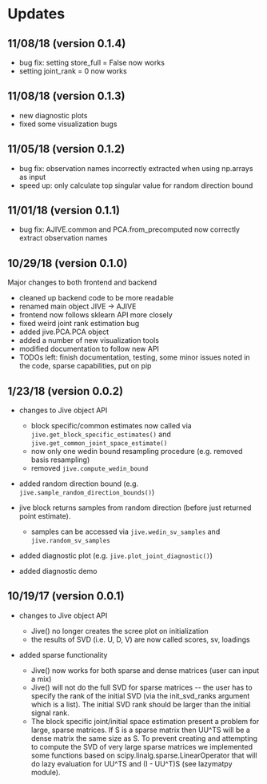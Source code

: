 # Updates

## 11/08/18 (version 0.1.4)

- bug fix: setting store_full = False now works
- setting joint_rank = 0 now works

## 11/08/18 (version 0.1.3)

- new diagnostic plots
- fixed some visualization bugs

## 11/05/18 (version 0.1.2)

- bug fix: observation names incorrectly extracted when using np.arrays as input
- speed up: only calculate top singular value for random direction bound

## 11/01/18 (version 0.1.1)

- bug fix: AJIVE.common and PCA.from_precomputed now correctly extract observation names


## 10/29/18 (version 0.1.0)
Major changes to both frontend and backend

- cleaned up backend code to be more readable
- renamed main object JIVE -> AJIVE
- frontend now follows sklearn API more closely
- fixed weird joint rank estimation bug
- added jive.PCA.PCA object
- added a number of new visualization tools
- modified documentation to follow new API
- TODOs left: finish documentation, testing, some minor issues noted in the code, sparse capabilities, put on pip

## 1/23/18 (version 0.0.2)

- changes to Jive object API
	- block specific/common estimates now called via `jive.get_block_specific_estimates()` and `jive.get_common_joint_space_estimate()`
	- now only one wedin bound resampling procedure (e.g. removed basis resampling)
	- removed `jive.compute_wedin_bound`

- added random direction bound (e.g. `jive.sample_random_direction_bounds()`)

- jive block returns samples from random direction (before just returned point estimate).
	- samples can be accessed via `jive.wedin_sv_samples` and `jive.random_sv_samples`

- added diagnostic plot (e.g. `jive.plot_joint_diagnostic()`)

- added diagnostic demo


## 10/19/17 (version 0.0.1)

- changes to Jive object API
	- Jive() no longer creates the scree plot on initialization
	- the results of SVD (i.e. U, D, V) are now called scores, sv, loadings

- added sparse functionality
	- Jive() now works for both sparse and dense matrices (user can input a mix)
	- Jive() will not do the full SVD for sparse matrices -- the user has to specify the rank of the initial SVD (via the init_svd_ranks argument which is a list). The initial SVD rank should be larger than the initial signal rank.
	- The block specific joint/initial space estimation present a problem for large, sparse matrices. If S is a sparse matrix then UU^TS will be a dense matrix the same size as S. To prevent creating and attempting to compute the SVD of very large sparse matrices we implemented some functions based on scipy.linalg.sparse.LinearOperator that will do lazy evaluation for UU^TS and (I - UU^T)S (see lazymatpy module).